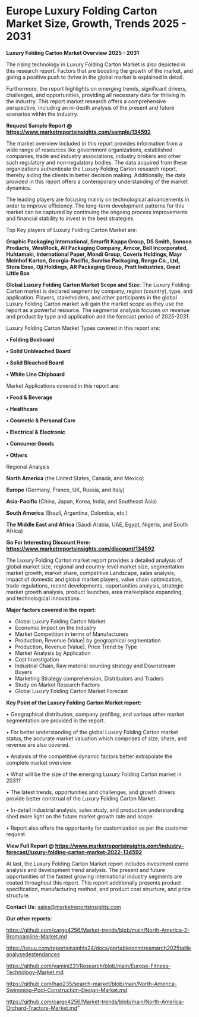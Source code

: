  # Europe Luxury Folding Carton Market Size, Growth, Trends 2025 - 2031

<Strong> Luxury Folding Carton Market Overview 2025 - 2031</strong>

The rising technology in Luxury Folding Carton Market is also depicted in this research report. Factors that are boosting the growth of the market, and giving a positive push to thrive in the global market is explained in detail.

Furthermore, the report highlights on emerging trends, significant drivers, challenges, and opportunities, providing all necessary data for thriving in the industry. This report market research offers a comprehensive perspective, including an in-depth analysis of the present and future scenarios within the industry.

<strong>Request Sample Report @ <a href=https://www.marketreportsinsights.com/sample/134592>https://www.marketreportsinsights.com/sample/134592</a></strong>

The market overview included in this report provides information from a wide range of resources like government organizations, established companies, trade and industry associations, industry brokers and other such regulatory and non-regulatory bodies. The data acquired from these organizations authenticate the Luxury Folding Carton research report, thereby aiding the clients in better decision making. Additionally, the data provided in this report offers a contemporary understanding of the market dynamics.

The leading players are focusing mainly on technological advancements in order to improve efficiency. The long-term development patterns for this market can be captured by continuing the ongoing process improvements and financial stability to invest in the best strategies.

Top Key players of Luxury Folding Carton Market are:

<strong>Graphic Packaging International, Smurfit Kappa Group, DS Smith, Sonoco Products, WestRock, All Packaging Company, Amcor, Bell Incorporated, Huhtamaki, International Paper, Mondi Group, Coveris Holdings, Mayr Melnhof Karton, Georgia-Pacific, Sunrise Packaging, Rengo Co., Ltd, Stora Enso, Oji Holdings, AR Packaging Group, Pratt Industries, Great Little Box</strong>

<strong><b>Global Luxury Folding Carton Market Scope and Size:</b></strong>
The Luxury Folding Carton market is declared segment by company, region (country), type, and application. Players, stakeholders, and other participants in the global Luxury Folding Carton market will gain the market scope as they use the report as a powerful resource. The segmental analysis focuses on revenue and product by type and application and the forecast period of 2025-2031.

Luxury Folding Carton Market Types covered in this report are:

<strong>• Folding Boxboard

• Solid Unbleached Board

• Solid Bleached Board

• White Line Chipboard</strong>

Market Applications covered in this report are:

<strong>• Food & Beverage

• Healthcare

• Cosmetic & Personal Care

• Electrical & Electronic

• Consumer Goods

• Others</strong> 

Regional Analysis

<strong>North America</strong> (the United States, Canada, and Mexico)

<strong>Europe</strong> (Germany, France, UK, Russia, and Italy)

<strong>Asia-Pacific</strong> (China, Japan, Korea, India, and Southeast Asia)

<strong>South America</strong> (Brazil, Argentina, Colombia, etc.)

<strong>The Middle East and Africa</strong> (Saudi Arabia, UAE, Egypt, Nigeria, and South Africa)

<strong>Go For Interesting Discount Here: <a href=https://www.marketreportsinsights.com/discount/134592>https://www.marketreportsinsights.com/discount/134592</a></strong>

The Luxury Folding Carton market report provides a detailed analysis of global market size, regional and country-level market size, segmentation market growth, market share, competitive Landscape, sales analysis, impact of domestic and global market players, value chain optimization, trade regulations, recent developments, opportunities analysis, strategic market growth analysis, product launches, area marketplace expanding, and technological innovations.

<strong><b>Major factors covered in the report:</b></strong>
<ul>
  <li>Global Luxury Folding Carton Market </li>
  <li>Economic Impact on the Industry</li>
  <li>Market Competition in terms of Manufacturers</li>
  <li>Production, Revenue (Value) by geographical segmentation</li>
  <li>Production, Revenue (Value), Price Trend by Type</li>
  <li>Market Analysis by Application</li>
  <li>Cost Investigation</li>
  <li>Industrial Chain, Raw material sourcing strategy and Downstream Buyers</li>
  <li>Marketing Strategy comprehension, Distributors and Traders</li>
  <li>Study on Market Research Factors</li>
  <li>Global Luxury Folding Carton Market Forecast</li>
</ul>

<strong><b>Key Point of the Luxury Folding Carton Market report:</b></strong>

• Geographical distribution, company profiling, and various other market segmentation are provided in the report.

• For better understanding of the global Luxury Folding Carton market status, the accurate market valuation which comprises of size, share, and revenue are also covered.

• Analysis of the competitive dynamic factors better extrapolate the complete market overview

• What will be the size of the emerging Luxury Folding Carton market in 2031?

• The latest trends, opportunities and challenges, and growth drivers provide better construal of the Luxury Folding Carton Market.

• In-detail industrial analysis, sales study, and production understanding shed more light on the future market growth rate and scope.

• Report also offers the opportunity for customization as per the customer request.

<strong><b>View Full Report @ <a href=https://www.marketreportsinsights.com/industry-forecast/luxury-folding-carton-market-2022-134592>https://www.marketreportsinsights.com/industry-forecast/luxury-folding-carton-market-2022-134592</a></b></strong>


At last, the Luxury Folding Carton Market report includes investment come analysis and development trend analysis. The present and future opportunities of the fastest growing international industry segments are coated throughout this report. This report additionally presents product specification, manufacturing method, and product cost structure, and price structure.

<strong>Contact Us:</strong>
sales@marketreportsinsights.com

<strong>Our other reports:</strong>

<a href=https://github.com/cargo4256/Market-trends/blob/main/North-America-2-Bromoaniline-Market.md>https://github.com/cargo4256/Market-trends/blob/main/North-America-2-Bromoaniline-Market.md</a>

<a href=https://issuu.com/reportsinsights24/docs/portableionmtresmarch2025tailleanalysedestendances>https://issuu.com/reportsinsights24/docs/portableionmtresmarch2025tailleanalysedestendances</a>

<a href=https://github.com/yamini231/Research/blob/main/Europe-Fitness-Technology-Market.md>https://github.com/yamini231/Research/blob/main/Europe-Fitness-Technology-Market.md</a>

<a href=https://github.com/haq235/search-market/blob/main/North-America-Swimming-Pool-Construction-Design-Market.md>https://github.com/haq235/search-market/blob/main/North-America-Swimming-Pool-Construction-Design-Market.md</a>

<a href=https://github.com/cargo4256/Market-trends/blob/main/North-America-Orchard-Tractors-Market.md>https://github.com/cargo4256/Market-trends/blob/main/North-America-Orchard-Tractors-Market.md</a>"
